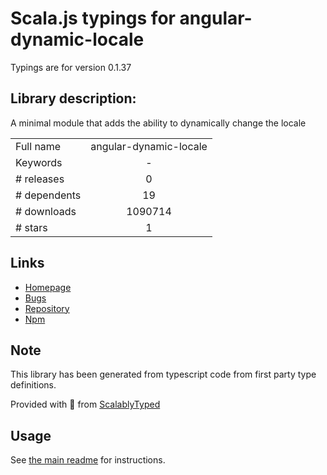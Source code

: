 
# Scala.js typings for angular-dynamic-locale

Typings are for version 0.1.37

## Library description:
A minimal module that adds the ability to dynamically change the locale

|                    |                 |
| ------------------ | :-------------: |
| Full name          | angular-dynamic-locale |
| Keywords           | - |
| # releases         | 0 |
| # dependents       | 19 |
| # downloads        | 1090714 |
| # stars            | 1 |

## Links
- [Homepage](https://github.com/lgalfaso/angular-dynamic-locale#readme)
- [Bugs](https://github.com/lgalfaso/angular-dynamic-locale/issues)
- [Repository](https://github.com/lgalfaso/angular-dynamic-locale)
- [Npm](https://www.npmjs.com/package/angular-dynamic-locale)
    


## Note
This library has been generated from typescript code from first party type definitions.

Provided with :purple_heart: from [ScalablyTyped](https://github.com/oyvindberg/ScalablyTyped)

## Usage
See [the main readme](../../readme.md) for instructions.


